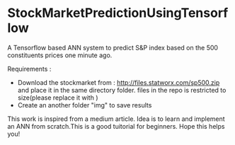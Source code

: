 # StockMarketPredictionUsingTensorflow
A Tensorflow based ANN system to predict S&amp;P index based on the 500 constituents prices one minute ago.

Requirements :
- Download the stockmarket from : http://files.statworx.com/sp500.zip
  and place it in the same directory folder. files in the repo is restricted to size(please replace it with )
- Create an another folder "img" to save results



This work is inspired from a medium article. Idea is to learn and implement an ANN from scratch.This is a good tuitorial for beginners.
Hope this helps you!
